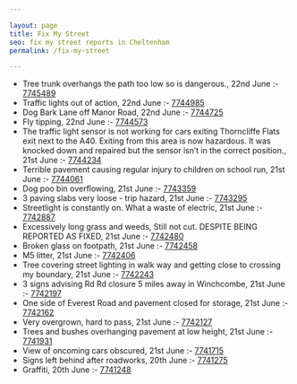 ```yaml
---

layout: page
title: Fix My Street
seo: fix my street reports in Cheltenham
permalink: /fix-my-street

---
```


<!-- fix_marker starts -->

- Tree trunk overhangs the path too low so is dangerous., 22nd June :- [7745489](https://www.fixmystreet.com/report/7745489)
- Traffic lights out of action, 22nd June :- [7744985](https://www.fixmystreet.com/report/7744985)
- Dog Bark Lane off Manor Road, 22nd June :- [7744725](https://www.fixmystreet.com/report/7744725)
- Fly tipping, 22nd June :- [7744573](https://www.fixmystreet.com/report/7744573)
- The traffic light sensor is not working for cars exiting Thorncliffe Flats exit next to the A40. Exiting from this area is now hazardous. It was knocked down and repaired but the sensor isn’t in the correct position., 21st June :- [7744234](https://www.fixmystreet.com/report/7744234)
- Terrible pavement causing regular injury to children on school run, 21st June :- [7744061](https://www.fixmystreet.com/report/7744061)
- Dog poo bin overflowing, 21st June :- [7743359](https://www.fixmystreet.com/report/7743359)
- 3 paving slabs very loose - trip hazard, 21st June :- [7743295](https://www.fixmystreet.com/report/7743295)
- Streetlight is constantly on. What a waste of electric, 21st June :- [7742887](https://www.fixmystreet.com/report/7742887)
- Excessively long grass and weeds, Still not cut. DESPITE BEING REPORTED AS FIXED, 21st June :- [7742480](https://www.fixmystreet.com/report/7742480)
- Broken glass on footpath, 21st June :- [7742458](https://www.fixmystreet.com/report/7742458)
- M5 litter, 21st June :- [7742406](https://www.fixmystreet.com/report/7742406)
- Tree covering street lighting in walk way and getting close to crossing my boundary, 21st June :- [7742243](https://www.fixmystreet.com/report/7742243)
- 3 signs advising Rd Rd closure 5 miles away in Winchcombe, 21st June :- [7742197](https://www.fixmystreet.com/report/7742197)
- One side of Everest Road and pavement closed for storage, 21st June :- [7742162](https://www.fixmystreet.com/report/7742162)
- Very overgrown, hard to pass, 21st June :- [7742127](https://www.fixmystreet.com/report/7742127)
- Trees and bushes overhanging pavement at low height, 21st June :- [7741931](https://www.fixmystreet.com/report/7741931)
- View of oncoming cars obscured, 21st June :- [7741715](https://www.fixmystreet.com/report/7741715)
- Signs left behind after roadworks, 20th June :- [7741275](https://www.fixmystreet.com/report/7741275)
- Graffiti, 20th June :- [7741248](https://www.fixmystreet.com/report/7741248)

<!-- fix_marker ends -->